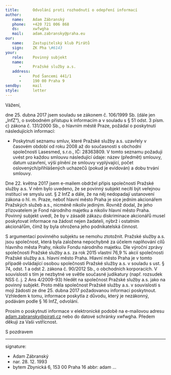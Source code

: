 ```yaml
---
title:      Odvolání proti rozhodnutí o odepření informací
author:
   name:    Adam Zábranský
   phone:   +420 721 006 868
   ds:      xwfwgha
   mail:    adam.zabransky@praha.eu
our:
   name:    Zastupitelský klub Pirátů
   sign:    ZK Pha \#6143
your:
   role:    Povinný subjekt
   name:    
      -     Pražské služby a.s.
   address:
      -     Pod Šancemi 441/1
      -     190 00 Praha 9
sendby:     mail
style:      letter
---
```


Vážení,

dne 25. dubna 2017 jsem souladu se zákonem č. 106/1999 Sb. (dále jen „InfZ“), o svobodném přístupu k informacím a v souladu s § 51 odst. 3 písm. c) zákona č. 131/2000 Sb., o hlavním městě Praze, požádal o poskytnutí následujících informací: 

* Poskytnutí seznamu smluv, které Pražské služby a.s. uzavřely v časovém období od roku 2008 až do současnosti s obchodní společností Lasesmed, s.r.o., IČ: 28363809. V tomto seznamu požaduji uvést pro každou smlouvu následující údaje: název (předmět) smlouvy, datum uzavření, výši plnění ze smlouvy vyplývající, počet oslovených/přihlášených uchazečů (pokud je evidován) a dobu trvání smlouvy.

Dne 22. května 2017 jsem e-mailem obdržel přípis společnosti Pražské služby a.s. V něm bylo uvedeno, že se povinný subjekt necítí být veřejnou institucí ve smyslu ust. § 2 InfZ a dále, že na něj nedopadají ustanovení zákona o hl. m. Praze, neboť hlavní město Praha je sice jedním akcionářem Pražských služeb a.s., nicméně nikoliv jediným. Rovněž dodal, že jeho zřizovatelem je Fond národního majetku a nikoliv hlavní město Praha. Povinný subjekt uvedl, že by v zásadě zákazu diskriminace akcionářů musel poskytovat informace na žádost nejen žadateli, nýbrž i ostatním akcionářům, čímž by byla ohrožena jeho podnikatelská činnost.

S argumentací povinného subjektu se nemohu ztotožnit. Pražské služby a.s. jsou společnost, která byla založena nepochybně za účelem naplňování cílů hlavního města Prahy, nikoliv Fondu národního majetku. Dle výroční zprávy společnosti Pražské služby a.s. za rok 2015 vlastní 76,9 % akcií společnosti Pražské služby a.s. hlavní město Praha. Hlavní město Praha je v tomto případě ovládající osobou společnosti Pražské služby a.s. v souladu s ust. § 74, odst. 1 a odst 2. zákona č. 90/2012 Sb., o obchodních korporacích. V souvislosti s tím je nezbytné ve světle současné judikatury (např. rozsudek NSS č. j. 2 Ans 4/2009-93) hledět na společnost Pražské služby a.s. jako na povinný subjekt. Proto měla společnost Pražské služby a.s. v souvislosti s mojí žádostí ze dne 25. dubna 2017 požadovanou informaci poskytnout. Vzhledem k tomu, informace poskytla z důvodu, který je nezákonný, podávám podle § 16 InfZ, odvolání. 

Prosím o poskytnutí informace v elektronické podobě na e-mailovou adresu adam.zabransky@pirati.cz nebo do datové schránky xwfwgha. Předem děkuji za Vaši vstřícnost.

S pozdravem

---
signature:
  - Adam Zábranský
  - nar. 28. 12. 1993
  - bytem Zbynická 6, 153 00 Praha 16
abbr:       adam
...
